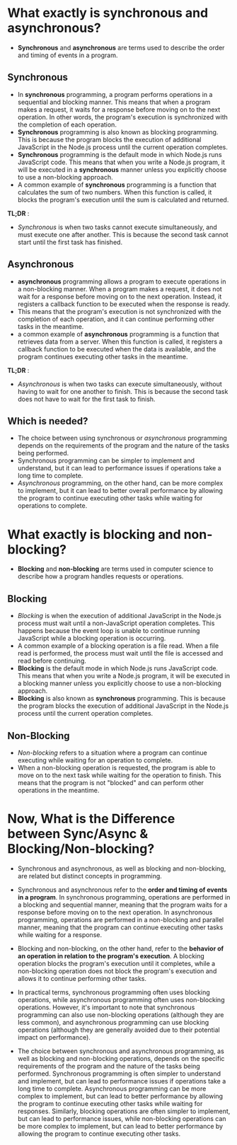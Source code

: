 # What exactly is synchronous and asynchronous?

- **Synchronous** and **asynchronous** are terms used to describe the order and timing of events in a program.

## Synchronous

- In **synchronous** programming, a program performs operations in a sequential and blocking manner. This means that when a program makes a request, it waits for a response before moving on to the next operation. In other words, the program's execution is synchronized with the completion of each operation.
- **Synchronous** programming is also known as blocking programming. This is because the program blocks the execution of additional JavaScript in the Node.js process until the current operation completes.
- **Synchronous** programming is the default mode in which Node.js runs JavaScript code. This means that when you write a Node.js program, it will be executed in a **synchronous** manner unless you explicitly choose to use a non-blocking approach.
- A common example of **synchronous** programming is a function that calculates the sum of two numbers. When this function is called, it blocks the program's execution until the sum is calculated and returned.

**TL;DR** :

- _Synchronous_ is when two tasks cannot execute simultaneously, and must execute one after another. This is because the second task cannot start until the first task has finished.

## Asynchronous

- **asynchronous** programming allows a program to execute operations in a non-blocking manner. When a program makes a request, it does not wait for a response before moving on to the next operation. Instead, it registers a callback function to be executed when the response is ready.
- This means that the program's execution is not synchronized with the completion of each operation, and it can continue performing other tasks in the meantime.
- a common example of **asynchronous** programming is a function that retrieves data from a server. When this function is called, it registers a callback function to be executed when the data is available, and the program continues executing other tasks in the meantime.

**TL;DR** :

- _Asynchronous_ is when two tasks can execute simultaneously, without having to wait for one another to finish. This is because the second task does not have to wait for the first task to finish.

## Which is needed?

- The choice between using synchronous or _asynchronous_ programming depends on the requirements of the program and the nature of the tasks being performed.
- Synchronous programming can be simpler to implement and understand, but it can lead to performance issues if operations take a long time to complete.
- _Asynchronous_ programming, on the other hand, can be more complex to implement, but it can lead to better overall performance by allowing the program to continue executing other tasks while waiting for operations to complete.

# What exactly is blocking and non-blocking?

- **Blocking** and **non-blocking** are terms used in computer science to describe how a program handles requests or operations.

## Blocking

- _Blocking_ is when the execution of additional JavaScript in the Node.js process must wait until a non-JavaScript operation completes. This happens because the event loop is unable to continue running JavaScript while a blocking operation is occurring.
- A common example of a blocking operation is a file read. When a file read is performed, the process must wait until the file is accessed and read before continuing.
- **Blocking** is the default mode in which Node.js runs JavaScript code. This means that when you write a Node.js program, it will be executed in a blocking manner unless you explicitly choose to use a non-blocking approach.
- **Blocking** is also known as **synchronous** programming. This is because the program blocks the execution of additional JavaScript in the Node.js process until the current operation completes.

## Non-Blocking

- _Non-blocking_ refers to a situation where a program can continue executing while waiting for an operation to complete.
- When a non-blocking operation is requested, the program is able to move on to the next task while waiting for the operation to finish. This means that the program is not "blocked" and can perform other operations in the meantime.

# Now, What is the Difference between Sync/Async & Blocking/Non-blocking?

- Synchronous and asynchronous, as well as blocking and non-blocking, are related but distinct concepts in programming.

- Synchronous and asynchronous refer to the **order and timing of events in a program**. In synchronous programming, operations are performed in a blocking and sequential manner, meaning that the program waits for a response before moving on to the next operation. In asynchronous programming, operations are performed in a non-blocking and parallel manner, meaning that the program can continue executing other tasks while waiting for a response.

- Blocking and non-blocking, on the other hand, refer to the **behavior of an operation in relation to the program's execution**. A blocking operation blocks the program's execution until it completes, while a non-blocking operation does not block the program's execution and allows it to continue performing other tasks.

- In practical terms, synchronous programming often uses blocking operations, while asynchronous programming often uses non-blocking operations. However, it's important to note that synchronous programming can also use non-blocking operations (although they are less common), and asynchronous programming can use blocking operations (although they are generally avoided due to their potential impact on performance).

- The choice between synchronous and asynchronous programming, as well as blocking and non-blocking operations, depends on the specific requirements of the program and the nature of the tasks being performed. Synchronous programming is often simpler to understand and implement, but can lead to performance issues if operations take a long time to complete. Asynchronous programming can be more complex to implement, but can lead to better performance by allowing the program to continue executing other tasks while waiting for responses. Similarly, blocking operations are often simpler to implement, but can lead to performance issues, while non-blocking operations can be more complex to implement, but can lead to better performance by allowing the program to continue executing other tasks.


# 

